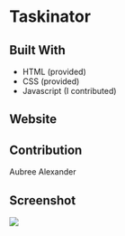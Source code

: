 # Taskinator

## Built With
* HTML (provided)
* CSS (provided)
* Javascript (I contributed)

## Website


## Contribution
Aubree Alexander

## Screenshot
<img src="./images/password-generator-screenshot.png" />
